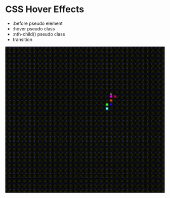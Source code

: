 # CSS Hover Effects


- :before pseudo element
- :hover pseudo class
- :nth-child() pseudo class
- transition



![csshovereffects](img/hoverEffects.gif)